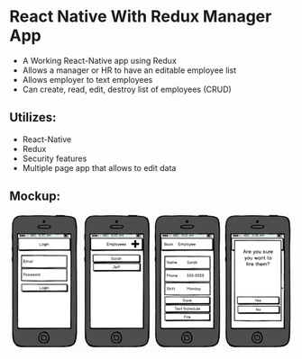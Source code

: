 # React Native With Redux Manager App
* A Working React-Native app using Redux
* Allows a manager or HR to have an editable employee list
* Allows employer to text employees
* Can create, read, edit, destroy list of employees (CRUD)

## Utilizes:
* React-Native
* Redux
* Security features
* Multiple page app that allows to edit data

## Mockup:

![Image of Mockup](https://github.com/zaturnvalley/ReactNativeReduxManagerApp/blob/master/mockup.png?raw=true)
